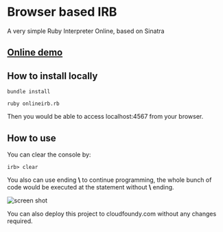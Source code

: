 Browser based IRB
=================

A very simple Ruby Interpreter Online, based on Sinatra


[Online demo](http://onlineirb.cloudfoundry.com/)
-------------


How to install locally
----------------------
    bundle install
	
    ruby onlineirb.rb
	
Then you would be able to access localhost:4567 from your browser.

How to use
----------

You can clear the console by:

    irb> clear
  
You also can use ending **\\** to continue programming, the whole bunch of code would be executed at the statement without **\\** ending.

![screen shot](online_irb/raw/master/screenshot.png "Screen Shot")

You can also deploy this project to cloudfoundy.com without any changes required.